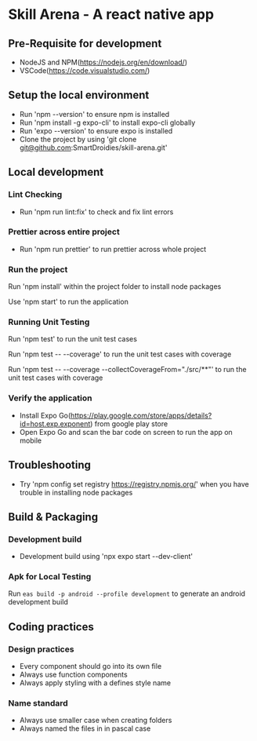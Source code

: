 # Skill Arena - A react native app

## Pre-Requisite for development

- NodeJS and NPM(https://nodejs.org/en/download/)
- VSCode(https://code.visualstudio.com/)
  
## Setup the local environment

- Run 'npm --version' to ensure npm is installed
- Run 'npm install -g expo-cli' to install expo-cli globally
- Run 'expo --version' to ensure expo is installed
- Clone the project by using 'git clone git@github.com:SmartDroidies/skill-arena.git'

## Local development

### Lint Checking

- Run 'npm run lint:fix' to check and fix lint errors

### Prettier across entire project

- Run 'npm run prettier' to run prettier across whole project

### Run the project

Run 'npm install' within the project folder to install node packages

Use 'npm start' to run the application

### Running Unit Testing

Run 'npm test' to run the unit test cases

Run 'npm test -- --coverage' to run the unit test cases with coverage  

Run 'npm test -- --coverage --collectCoverageFrom="./src/**"' to run the unit test cases with coverage  

### Verify the application

- Install Expo Go(https://play.google.com/store/apps/details?id=host.exp.exponent) from google play store
- Open Expo Go and scan the bar code on screen to run the app on mobile

## Troubleshooting

- Try 'npm config set registry https://registry.npmjs.org/' when you have trouble in installing node packages

## Build & Packaging

### Development build 

- Development build using 'npx expo start --dev-client'

### Apk for Local Testing

Run ```eas build -p android --profile development``` to generate an android development build

## Coding practices

### Design practices

- Every component should go into its own file
- Always use function components
- Always apply styling with a defines style name
  
### Name standard

- Always use smaller case when creating folders
- Always named the files in in pascal case
